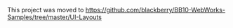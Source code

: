 This project was moved to https://github.com/blackberry/BB10-WebWorks-Samples/tree/master/UI-Layouts
